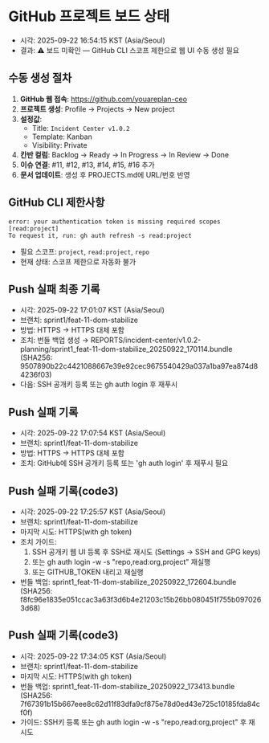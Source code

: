 # GitHub 프로젝트 보드 상태
- 시각: 2025-09-22 16:54:15 KST (Asia/Seoul)
- 결과: ⚠️ 보드 미확인 — GitHub CLI 스코프 제한으로 웹 UI 수동 생성 필요

## 수동 생성 절차
1. **GitHub 웹 접속**: https://github.com/youareplan-ceo
2. **프로젝트 생성**: Profile → Projects → New project
3. **설정값**:
   - Title: `Incident Center v1.0.2`
   - Template: Kanban
   - Visibility: Private
4. **칸반 컬럼**: Backlog → Ready → In Progress → In Review → Done
5. **이슈 연결**: #11, #12, #13, #14, #15, #16 추가
6. **문서 업데이트**: 생성 후 PROJECTS.md에 URL/번호 반영

## GitHub CLI 제한사항
```
error: your authentication token is missing required scopes [read:project]
To request it, run: gh auth refresh -s read:project
```

- 필요 스코프: `project`, `read:project`, `repo`
- 현재 상태: 스코프 제한으로 자동화 불가

## Push 실패 최종 기록
- 시각: 2025-09-22 17:01:07 KST (Asia/Seoul)
- 브랜치: sprint1/feat-11-dom-stabilize
- 방법: HTTPS → HTTPS 대체 포함
- 조치: 번들 백업 생성 → REPORTS/incident-center/v1.0.2-planning/sprint1_feat-11-dom-stabilize_20250922_170114.bundle (SHA256: 9507890b22c4421088667e39e92cec9675540429a037a1ba97ea874d84236f03)
- 다음: SSH 공개키 등록 또는 gh auth login 후 재푸시

## Push 실패 기록
- 시각: 2025-09-22 17:07:54 KST (Asia/Seoul)
- 브랜치: sprint1/feat-11-dom-stabilize
- 방법: HTTPS → HTTPS 대체 포함
- 조치: GitHub에 SSH 공개키 등록 또는 'gh auth login' 후 재푸시 필요

## Push 실패 기록(code3)
- 시각: 2025-09-22 17:25:57 KST (Asia/Seoul)
- 브랜치: sprint1/feat-11-dom-stabilize
- 마지막 시도: HTTPS(with gh token)
- 조치 가이드:
  1) SSH 공개키 웹 UI 등록 후 SSH로 재시도 (Settings → SSH and GPG keys)
  2) 또는 gh auth login -w -s "repo,read:org,project" 재실행
  3) 또는 GITHUB_TOKEN 내리고 재실행
- 번들 백업: sprint1_feat-11-dom-stabilize_20250922_172604.bundle (SHA256: f8fc96e1835e051ccac3a63f3d6b4e21203c15b26bb080451f755b0970263d68)

## Push 실패 기록(code3)
- 시각: 2025-09-22 17:34:05 KST (Asia/Seoul)
- 브랜치: sprint1/feat-11-dom-stabilize
- 마지막 시도: HTTPS(with gh token)
- 번들 백업: sprint1_feat-11-dom-stabilize_20250922_173413.bundle (SHA256: 7f67391b15b667eee8c62d11f83dfa9cf875e78d0ed43e725c10185fda84cf0f)
- 가이드: SSH키 등록 또는 gh auth login -w -s "repo,read:org,project" 후 재시도
